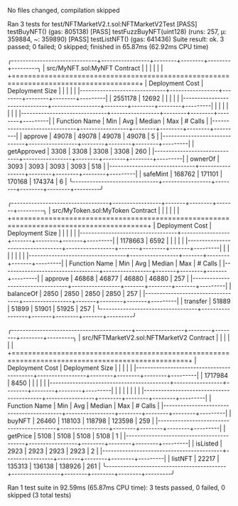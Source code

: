 No files changed, compilation skipped

Ran 3 tests for test/NFTMarketV2.t.sol:NFTMarketV2Test
[PASS] testBuyNFT() (gas: 805138)
[PASS] testFuzzBuyNFT(uint128) (runs: 257, μ: 359884, ~: 359890)
[PASS] testListNFT() (gas: 641436)
Suite result: ok. 3 passed; 0 failed; 0 skipped; finished in 65.87ms (62.92ms CPU time)

╭------------------------------+-----------------+--------+--------+--------+---------╮
| src/MyNFT.sol:MyNFT Contract |                 |        |        |        |         |
+=====================================================================================+
| Deployment Cost              | Deployment Size |        |        |        |         |
|------------------------------+-----------------+--------+--------+--------+---------|
| 2551178                      | 12692           |        |        |        |         |
|------------------------------+-----------------+--------+--------+--------+---------|
|                              |                 |        |        |        |         |
|------------------------------+-----------------+--------+--------+--------+---------|
| Function Name                | Min             | Avg    | Median | Max    | # Calls |
|------------------------------+-----------------+--------+--------+--------+---------|
| approve                      | 49078           | 49078  | 49078  | 49078  | 5       |
|------------------------------+-----------------+--------+--------+--------+---------|
| getApproved                  | 3308            | 3308   | 3308   | 3308   | 260     |
|------------------------------+-----------------+--------+--------+--------+---------|
| ownerOf                      | 3093            | 3093   | 3093   | 3093   | 518     |
|------------------------------+-----------------+--------+--------+--------+---------|
| safeMint                     | 168762          | 171101 | 170168 | 174374 | 6       |
╰------------------------------+-----------------+--------+--------+--------+---------╯

╭----------------------------------+-----------------+-------+--------+-------+---------╮
| src/MyToken.sol:MyToken Contract |                 |       |        |       |         |
+=======================================================================================+
| Deployment Cost                  | Deployment Size |       |        |       |         |
|----------------------------------+-----------------+-------+--------+-------+---------|
| 1178663                          | 6592            |       |        |       |         |
|----------------------------------+-----------------+-------+--------+-------+---------|
|                                  |                 |       |        |       |         |
|----------------------------------+-----------------+-------+--------+-------+---------|
| Function Name                    | Min             | Avg   | Median | Max   | # Calls |
|----------------------------------+-----------------+-------+--------+-------+---------|
| approve                          | 46868           | 46877 | 46880  | 46880 | 257     |
|----------------------------------+-----------------+-------+--------+-------+---------|
| balanceOf                        | 2850            | 2850  | 2850   | 2850  | 257     |
|----------------------------------+-----------------+-------+--------+-------+---------|
| transfer                         | 51889           | 51899 | 51901  | 51925 | 257     |
╰----------------------------------+-----------------+-------+--------+-------+---------╯

╭------------------------------------------+-----------------+--------+--------+--------+---------╮
| src/NFTMarketV2.sol:NFTMarketV2 Contract |                 |        |        |        |         |
+=================================================================================================+
| Deployment Cost                          | Deployment Size |        |        |        |         |
|------------------------------------------+-----------------+--------+--------+--------+---------|
| 1717984                                  | 8450            |        |        |        |         |
|------------------------------------------+-----------------+--------+--------+--------+---------|
|                                          |                 |        |        |        |         |
|------------------------------------------+-----------------+--------+--------+--------+---------|
| Function Name                            | Min             | Avg    | Median | Max    | # Calls |
|------------------------------------------+-----------------+--------+--------+--------+---------|
| buyNFT                                   | 26460           | 118103 | 118798 | 123598 | 259     |
|------------------------------------------+-----------------+--------+--------+--------+---------|
| getPrice                                 | 5108            | 5108   | 5108   | 5108   | 1       |
|------------------------------------------+-----------------+--------+--------+--------+---------|
| isListed                                 | 2923            | 2923   | 2923   | 2923   | 2       |
|------------------------------------------+-----------------+--------+--------+--------+---------|
| listNFT                                  | 22217           | 135313 | 136138 | 138926 | 261     |
╰------------------------------------------+-----------------+--------+--------+--------+---------╯


Ran 1 test suite in 92.59ms (65.87ms CPU time): 3 tests passed, 0 failed, 0 skipped (3 total tests)
